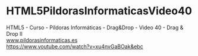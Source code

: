 # HTML5PildorasInformaticasVideo40
HTML5 - Curso - Píldoras Informáticas - Drag&amp;Drop - Video 40 - Drag &amp; Drop II
<br />
www.pildorasinformaticas.es
<br />
https://www.youtube.com/watch?v=xu4nvGaBOak&ebc
<br />